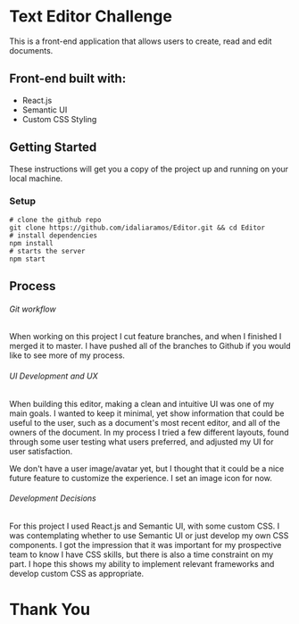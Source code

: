 # Text Editor Challenge

This is a front-end application that allows users to create, read and edit documents.

## Front-end built with:

* React.js
* Semantic UI
* Custom CSS Styling

## Getting Started

These instructions will get you a copy of the project up and running on your local machine.

### Setup

```
# clone the github repo
git clone https://github.com/idaliaramos/Editor.git && cd Editor
# install dependencies
npm install
# starts the server
npm start
```

## Process

###### Git workflow

When working on this project I cut feature branches, and when I finished I merged it to master. I have pushed all of the branches to Github if you would like to see more of my process.

###### UI Development and UX

When building this editor, making a clean and intuitive UI was one of my main goals. I wanted to keep it minimal, yet show information that could be useful to the user, such as a document's most recent editor, and all of the owners of the document. In my process I tried a few different layouts, found through some user testing what users preferred, and adjusted my UI for user satisfaction.

We don't have a user image/avatar yet, but I thought that it could be a nice future feature to customize the experience. I set an image icon for now.

###### Development Decisions

For this project I used React.js and Semantic UI, with some custom CSS. I was contemplating whether to use Semantic UI or just develop my own CSS components. I got the impression that it was important for my prospective team to know I have CSS skills, but there is also a time constraint on my part. I hope this shows my ability to implement relevant frameworks and develop custom CSS as appropriate.

# Thank You

